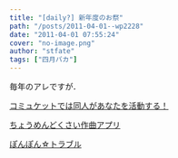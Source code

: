 ```yaml
---
title: "[daily?] 新年度のお祭"
path: "/posts/2011-04-01--wp2228"
date: "2011-04-01 07:55:24"
cover: "no-image.png"
author: "stfate"
tags: ["四月バカ"]
---
```


<style type="text/css">
<!--
p {white-space: pre-wrap};
-->
</style>

毎年のアレですが．

<a href="http://www.myonmyon.com/" target="_blank">コミュケットでは同人があなたを活動する！</a><br>

<a href="http://blankfield.but.jp/" target="_blank">ちょうめんどくさい作曲アプリ</a><br>

<a href="http://www.vivix.info/" target="_blank">ぽんぽん☆トラブル</a><br>